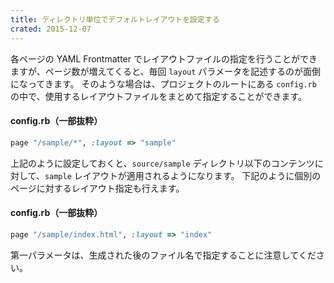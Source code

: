 ```yaml
---
title: ディレクトリ単位でデフォルトレイアウトを設定する
crated: 2015-12-07
---
```


各ページの YAML Frontmatter でレイアウトファイルの指定を行うことができますが、ページ数が増えてくると、毎回 `layout` パラメータを記述するのが面倒になってきます。
そのような場合は、プロジェクトのルートにある `config.rb` の中で、使用するレイアウトファイルをまとめて指定することができます。

#### config.rb（一部抜粋）

```ruby
page "/sample/*", :layout => "sample"
```

上記のように設定しておくと、`source/sample` ディレクトリ以下のコンテンツに対して、`sample` レイアウトが適用されるようになります。
下記のように個別のページに対するレイアウト指定も行えます。

#### config.rb（一部抜粋）

```ruby
page "/sample/index.html", :layout => "index"
```

第一パラメータは、生成された後のファイル名で指定することに注意してください。

